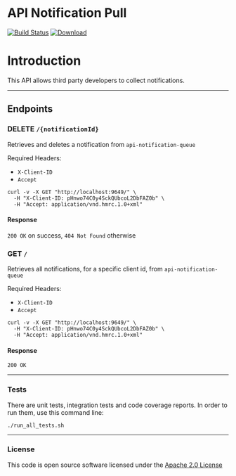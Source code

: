 # API Notification Pull

[![Build Status](https://travis-ci.org/hmrc/api-notification-pull.svg)](https://travis-ci.org/hmrc/api-notification-pull) [ ![Download](https://api.bintray.com/packages/hmrc/releases/api-notification-pull/images/download.svg) ](https://bintray.com/hmrc/releases/api-notification-pull/_latestVersion)

# Introduction
This API allows third party developers to collect notifications.

---

## Endpoints

### DELETE `/{notificationId}`

Retrieves and deletes a notification from `api-notification-queue`

Required Headers:
  - `X-Client-ID`
  - `Accept`

```
curl -v -X GET "http://localhost:9649/" \
  -H "X-Client-ID: pHnwo74C0y4SckQUbcoL2DbFAZ0b" \
  -H "Accept: application/vnd.hmrc.1.0+xml"
```

#### Response
`200 OK` on success, `404 Not Found` otherwise

### GET `/`

Retrieves all notifications, for a specific client id, from `api-notification-queue`

Required Headers:
  - `X-Client-ID`
  - `Accept`

```
curl -v -X GET "http://localhost:9649/" \
  -H "X-Client-ID: pHnwo74C0y4SckQUbcoL2DbFAZ0b" \
  -H "Accept: application/vnd.hmrc.1.0+xml"
```

#### Response
`200 OK`

---

### Tests
There are unit tests, integration tests and code coverage reports.
In order to run them, use this command line:
```
./run_all_tests.sh
```

---

### License

This code is open source software licensed under the [Apache 2.0 License]("http://www.apache.org/licenses/LICENSE-2.0.html")
